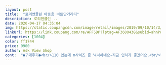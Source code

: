 ```yaml
---
layout: post 
title:  "로리앤콜린 아동용 비트단가라티" 
description: 로리앤콜린 ..
date: 2020-04-17 04:35:04 
img: https://static.coupangcdn.com/image/retail/images/2019/09/10/14/3/065e441c-d32c-4255-85ad-c6ec533f2031.jpg 
linkUrl: https://link.coupang.com/re/AFFSDP?lptag=AF3600438&subid=ahnPublicAsk&pageKey=298344336&itemId=939456664&vendorItemId=5324752580&traceid=V0-113-7831d6374e6afe14 
categories: [1004] 
color: ff1744 
price: 9900 
author: Ask View Shop 
cont:  "●구매후기●<br/>110 입는데 m사이즈 좀 넉넉하네요~지금 입히기 좋겠어요.<br/>날씨 좀 더워지면 더울듯요~<br/>113센티 21키로 남아입혔는데 아주넉넉하게 맞고 팔은 한번 접었어요.<br/><br/>2주입히고 후기<br/>4~5회 세탁기 돌렸는데 변형없고 예쁘네요<br/>딱 원하는 핏이예요^^<br/>아이는 금방크니 입히렵니다.<br/><br/>저렴한 가격에 재질도 좋네요<br/>체칸이 좀 커서 딱맞게입히면 불편해보이는아이인데<br/>키 90cm에 몸무게 13 인 3살아기에게 입혔는데<br/>톡톡한재질에 화면과 같은 핏입니다.<br/><br/>한싸이즈 작아도 괜찮았을꺼같지만<br/>110 입는데 m사이즈 좀 넉넉하네요~지금 입히기 좋겠어요.<br/>날씨 좀 더워지면 더울듯요~<br/>113센티 21키로 남아입혔는데 아주넉넉하게 맞고 팔은 한번 접었어요.<br/><br/>2주입히고 후기<br/>4~5회 세탁기 돌렸는데 변형없고 예쁘네요<br/>딱 원하는 핏이예요^^<br/>아이는 금방크니 입히렵니다.<br/><br/>저렴한 가격에 재질도 좋네요<br/>체칸이 좀 커서 딱맞게입히면 불편해보이는아이인데<br/>키 90cm에 몸무게 13 인 3살아기에게 입혔는데<br/>톡톡한재질에 화면과 같은 핏입니다.<br/><br/>한싸이즈 작아도 괜찮았을꺼같지만<br/>" 
---
```

